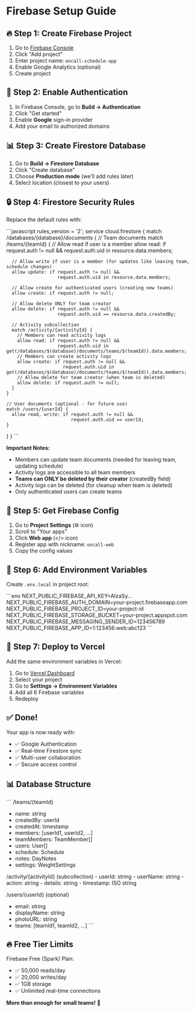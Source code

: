# Firebase Setup Guide

## 🔥 Step 1: Create Firebase Project

1. Go to [Firebase Console](https://console.firebase.google.com/)
2. Click "Add project"
3. Enter project name: `oncall-schedule-app`
4. Enable Google Analytics (optional)
5. Create project

## 🔐 Step 2: Enable Authentication

1. In Firebase Console, go to **Build → Authentication**
2. Click "Get started"
3. Enable **Google** sign-in provider
4. Add your email to authorized domains

## 📊 Step 3: Create Firestore Database

1. Go to **Build → Firestore Database**
2. Click "Create database"
3. Choose **Production mode** (we'll add rules later)
4. Select location (closest to your users)

## 🔒 Step 4: Firestore Security Rules

Replace the default rules with:

\`\`\`javascript
rules_version = '2';
service cloud.firestore {
  match /databases/{database}/documents {
    // Team documents
    match /teams/{teamId} {
      // Allow read if user is a member
      allow read: if request.auth != null && 
                     request.auth.uid in resource.data.members;
      
      // Allow write if user is a member (for updates like leaving team, schedule changes)
      allow update: if request.auth != null && 
                       request.auth.uid in resource.data.members;
      
      // Allow create for authenticated users (creating new teams)
      allow create: if request.auth != null;
      
      // Allow delete ONLY for team creator
      allow delete: if request.auth != null && 
                       request.auth.uid == resource.data.createdBy;
      
      // Activity subcollection
      match /activity/{activityId} {
        // Members can read activity logs
        allow read: if request.auth != null && 
                       request.auth.uid in get(/databases/$(database)/documents/teams/$(teamId)).data.members;
        // Members can create activity logs
        allow create: if request.auth != null && 
                         request.auth.uid in get(/databases/$(database)/documents/teams/$(teamId)).data.members;
        // Allow delete for team creator (when team is deleted)
        allow delete: if request.auth != null;
      }
    }
    
    // User documents (optional - for future use)
    match /users/{userId} {
      allow read, write: if request.auth != null && 
                            request.auth.uid == userId;
    }
  }
}
\`\`\`

**Important Notes:**
- Members can update team documents (needed for leaving team, updating schedule)
- Activity logs are accessible to all team members
- **Teams can ONLY be deleted by their creator** (createdBy field)
- Activity logs can be deleted (for cleanup when team is deleted)
- Only authenticated users can create teams

## 🔑 Step 5: Get Firebase Config

1. Go to **Project Settings** (⚙️ icon)
2. Scroll to "Your apps"
3. Click **Web app** (</> icon)
4. Register app with nickname: `oncall-web`
5. Copy the config values

## 📝 Step 6: Add Environment Variables

Create `.env.local` in project root:

\`\`\`env
NEXT_PUBLIC_FIREBASE_API_KEY=AIzaSy...
NEXT_PUBLIC_FIREBASE_AUTH_DOMAIN=your-project.firebaseapp.com
NEXT_PUBLIC_FIREBASE_PROJECT_ID=your-project-id
NEXT_PUBLIC_FIREBASE_STORAGE_BUCKET=your-project.appspot.com
NEXT_PUBLIC_FIREBASE_MESSAGING_SENDER_ID=123456789
NEXT_PUBLIC_FIREBASE_APP_ID=1:123456:web:abc123
\`\`\`

## 🚀 Step 7: Deploy to Vercel

Add the same environment variables in Vercel:

1. Go to [Vercel Dashboard](https://vercel.com/dashboard)
2. Select your project
3. Go to **Settings → Environment Variables**
4. Add all 6 Firebase variables
5. Redeploy

## ✅ Done!

Your app is now ready with:
- ✅ Google Authentication
- ✅ Real-time Firestore sync
- ✅ Multi-user collaboration
- ✅ Secure access control

## 📊 Database Structure

\`\`\`
/teams/{teamId}
  - name: string
  - createdBy: userId
  - createdAt: timestamp
  - members: [userId1, userId2, ...]
  - teamMembers: TeamMember[]
  - users: User[]
  - schedule: Schedule
  - notes: DayNotes
  - settings: WeightSettings
  
  /activity/{activityId} (subcollection)
    - userId: string
    - userName: string
    - action: string
    - details: string
    - timestamp: ISO string

/users/{userId} (optional)
  - email: string
  - displayName: string
  - photoURL: string
  - teams: [teamId1, teamId2, ...]
\`\`\`

## 🔥 Free Tier Limits

Firebase Free (Spark) Plan:
- ✅ 50,000 reads/day
- ✅ 20,000 writes/day
- ✅ 1GB storage
- ✅ Unlimited real-time connections

**More than enough for small teams!** 🎉

